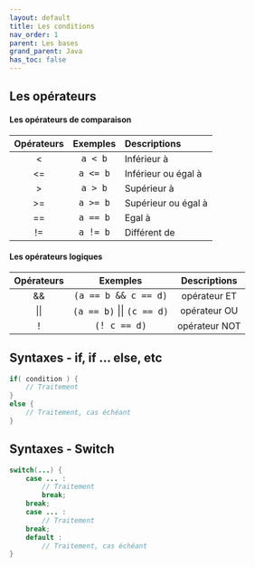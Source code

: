 ```yaml
---
layout: default
title: Les conditions
nav_order: 1
parent: Les bases
grand_parent: Java
has_toc: false
---
```


## Les opérateurs

#### Les opérateurs de comparaison

| Opérateurs |                   Exemples                   | Descriptions        |
| :--------: | :------------------------------------------: | :------------------ |
|     <      | <span style='font-size:18px'>`a < b`</span>  | Inférieur à         |
|     <=     | <span style='font-size:18px'>`a <= b`</span> | Inférieur ou égal à |
|     >      | <span style='font-size:18px'>`a > b`</span>  | Supérieur à         |
|     >=     | <span style='font-size:18px'>`a >= b`</span> | Supérieur ou égal à |
|     ==     | <span style='font-size:18px'>`a == b`</span> | Egal à              |
|     !=     | <span style='font-size:18px'>`a != b`</span> | Différent de        |

#### Les opérateurs logiques

| Opérateurs |                            Exemples                            | Descriptions  |
| :--------: | :------------------------------------------------------------: | :-----------: |
|     &&     |    <span style='font-size:18px'>`(a == b && c == d)`</span>    | opérateur ET  |
|    \|\|    | <span style='font-size:18px'>`(a == b)` \|\| `(c == d)`</span> | opérateur OU  |
|     !      |        <span style='font-size:18px'>`(! c == d)`</span>        | opérateur NOT |

## Syntaxes - if, if … else, etc

```java
if( condition ) {
    // Traitement
}
else {
    // Traitement, cas échéant
}
```

## Syntaxes - Switch

```java
switch(...) {
    case ... :
        // Traitement
        break;
    break;
    case ... :
        // Traitement
    break;
    default :
        // Traitement, cas échéant
}
```
